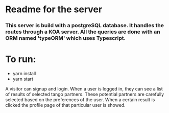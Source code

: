 # Readme for the server

### This server is build with a postgreSQL database. It handles the routes through a KOA server. All the queries are done with an ORM named 'typeORM' which uses Typescript.

# To run:

- yarn install
- yarn start

A visitor can signup and login. When a user is logged in, they can see a list of results of selected tango partners. These potential partners are carefully selected based on the preferences of the user. When a certain result is clicked the profile page of that particular user is showed.
